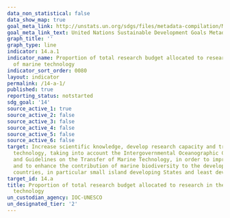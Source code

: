 ```yaml
---
data_non_statistical: false
data_show_map: true
goal_meta_link: http://unstats.un.org/sdgs/files/metadata-compilation/Metadata-Goal-14.pdf
goal_meta_link_text: United Nations Sustainable Development Goals Metadata (pdf 288kB)
graph_title: ''
graph_type: line
indicator: 14.a.1
indicator_name: Proportion of total research budget allocated to research in the field
  of marine technology
indicator_sort_order: 0080
layout: indicator
permalink: /14-a-1/
published: true
reporting_status: notstarted
sdg_goal: '14'
source_active_1: true
source_active_2: false
source_active_3: false
source_active_4: false
source_active_5: false
source_active_6: false
target: Increase scientific knowledge, develop research capacity and transfer marine
  technology, taking into account the Intergovernmental Oceanographic Commission Criteria
  and Guidelines on the Transfer of Marine Technology, in order to improve ocean health
  and to enhance the contribution of marine biodiversity to the development of developing
  countries, in particular small island developing States and least developed countries
target_id: 14.a
title: Proportion of total research budget allocated to research in the field of marine
  technology
un_custodian_agency: IOC-UNESCO
un_designated_tier: '2'
---
```

